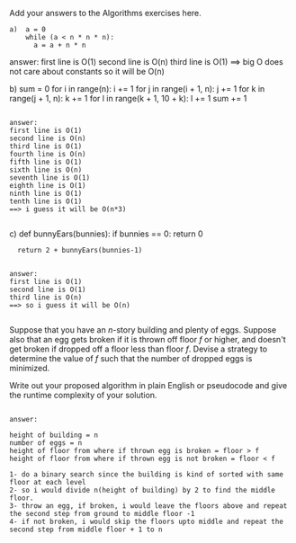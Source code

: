Add your answers to the Algorithms exercises here.

```
a)  a = 0
    while (a < n * n * n):
      a = a + n * n
```

answer:
first line is O(1)
second line is O(n)
third line is O(1)
==> big O does not care about constants so it will be O(n)

b) sum = 0
for i in range(n):
i += 1
for j in range(i + 1, n):
j += 1
for k in range(j + 1, n):
k += 1
for l in range(k + 1, 10 + k):
l += 1
sum += 1

```

answer:
first line is O(1)
second line is O(n)
third line is O(1)
fourth line is O(n)
fifth line is O(1)
sixth line is O(n)
seventh line is O(1)
eighth line is O(1)
ninth line is O(1)
tenth line is O(1)
==> i guess it will be O(n*3)


```

c) def bunnyEars(bunnies):
if bunnies == 0:
return 0

      return 2 + bunnyEars(bunnies-1)

```

answer:
first line is O(1)
second line is O(1)
third line is O(n)
==> so i guess it will be O(n)


```

Suppose that you have an _n_-story building and plenty of eggs. Suppose also that an egg gets broken if it is thrown off floor _f_ or higher, and doesn't get broken if dropped off a floor less than floor _f_. Devise a strategy to determine the value of _f_ such that the number of dropped eggs is minimized.

Write out your proposed algorithm in plain English or pseudocode and give the runtime complexity of your solution.

```

answer:

height of building = n
number of eggs = n
height of floor from where if thrown egg is broken = floor > f
height of floor from where if thrown egg is not broken = floor < f

1- do a binary search since the building is kind of sorted with same floor at each level
2- so i would divide n(height of building) by 2 to find the middle floor.
3- throw an egg, if broken, i would leave the floors above and repeat the second step from ground to middle floor -1
4- if not broken, i would skip the floors upto middle and repeat the second step from middle floor + 1 to n
```
